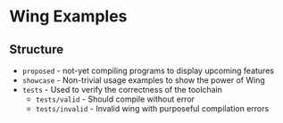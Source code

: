 # Wing Examples

## Structure

- `proposed` - not-yet compiling programs to display upcoming features
- `showcase` - Non-trivial usage examples to show the power of Wing
- `tests` - Used to verify the correctness of the toolchain
    - `tests/valid` - Should compile without error
    - `tests/invalid` - Invalid wing with purposeful compilation errors